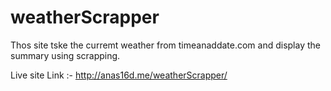# weatherScrapper

Thos site tske the curremt weather from timeanaddate.com and display the summary using scrapping.

Live site Link :- http://anas16d.me/weatherScrapper/ 
